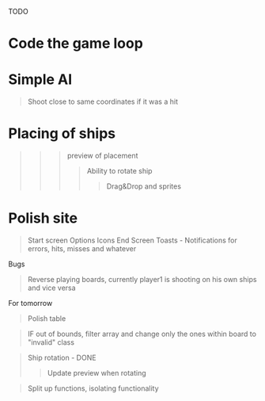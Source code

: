 TODO

# Code the game loop
> 
# Simple AI
> Shoot close to same coordinates if it was a hit
# Placing of ships
>>> preview of placement
>>>> Ability to rotate ship
>>>>> Drag&Drop and sprites
# Polish site
> Start screen
> Options
> Icons
> End Screen
> Toasts - Notifications for errors, hits, misses and whatever

Bugs
> Reverse playing boards, currently player1 is shooting on his own ships and vice versa

For tomorrow
> Polish table

> IF out of bounds, filter array and change only the ones within board to "invalid" class

> Ship rotation - DONE
>> Update preview when rotating

> Split up functions, isolating functionality